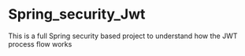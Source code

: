 # Spring_security_Jwt
This is a full Spring security based project to understand how the JWT process flow works
